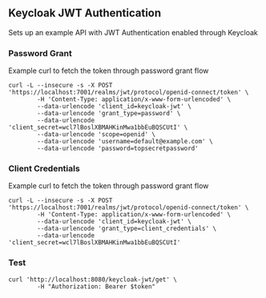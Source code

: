 ## Keycloak JWT Authentication
Sets up an example API with JWT Authentication enabled through Keycloak

### Password Grant
Example curl to fetch the token through password grant flow
```
curl -L --insecure -s -X POST 'https://localhost:7001/realms/jwt/protocol/openid-connect/token' \
		-H 'Content-Type: application/x-www-form-urlencoded' \
		--data-urlencode 'client_id=keycloak-jwt' \
		--data-urlencode 'grant_type=password' \
		--data-urlencode 'client_secret=wcl7lBoslXBMAHKinMwa1bbEuBQSCUtI' \
		--data-urlencode 'scope=openid' \
		--data-urlencode 'username=default@example.com' \
		--data-urlencode 'password=topsecretpassword'
```


### Client Credentials
Example curl to fetch the token through password grant flow
```
curl -L --insecure -s -X POST 'https://localhost:7001/realms/jwt/protocol/openid-connect/token' \
		-H 'Content-Type: application/x-www-form-urlencoded' \
		--data-urlencode 'client_id=keycloak-jwt' \
		--data-urlencode 'grant_type=client_credentials' \
		--data-urlencode 'client_secret=wcl7lBoslXBMAHKinMwa1bbEuBQSCUtI'
```

### Test
```
curl 'http://localhost:8080/keycloak-jwt/get' \
		-H "Authorization: Bearer $token"
```
